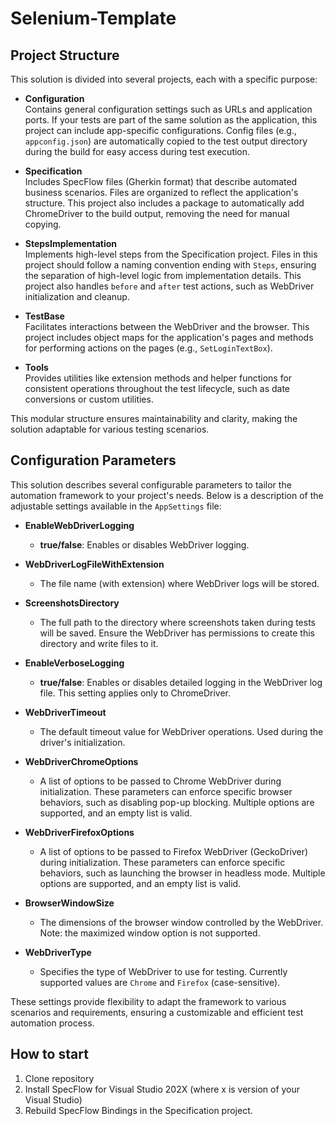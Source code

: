 # Selenium-Template

## Project Structure

This solution is divided into several projects, each with a specific purpose:

- **Configuration**  
  Contains general configuration settings such as URLs and application ports. If your tests are part of the same solution as the application, this project can include app-specific configurations. Config files (e.g., `appconfig.json`) are automatically copied to the test output directory during the build for easy access during test execution.

- **Specification**  
  Includes SpecFlow files (Gherkin format) that describe automated business scenarios. Files are organized to reflect the application's structure. This project also includes a package to automatically add ChromeDriver to the build output, removing the need for manual copying.

- **StepsImplementation**  
  Implements high-level steps from the Specification project. Files in this project should follow a naming convention ending with `Steps`, ensuring the separation of high-level logic from implementation details. This project also handles `before` and `after` test actions, such as WebDriver initialization and cleanup.

- **TestBase**  
  Facilitates interactions between the WebDriver and the browser. This project includes object maps for the application's pages and methods for performing actions on the pages (e.g., `SetLoginTextBox`).

- **Tools**  
  Provides utilities like extension methods and helper functions for consistent operations throughout the test lifecycle, such as date conversions or custom utilities.

This modular structure ensures maintainability and clarity, making the solution adaptable for various testing scenarios.


## Configuration Parameters

This solution describes several configurable parameters to tailor the automation framework to your project's needs. Below is a description of the adjustable settings available in the `AppSettings` file:

- **EnableWebDriverLogging**  
  - **true/false**: Enables or disables WebDriver logging.

- **WebDriverLogFileWithExtension**  
  - The file name (with extension) where WebDriver logs will be stored.

- **ScreenshotsDirectory**  
  - The full path to the directory where screenshots taken during tests will be saved. Ensure the WebDriver has permissions to create this directory and write files to it.

- **EnableVerboseLogging**  
  - **true/false**: Enables or disables detailed logging in the WebDriver log file. This setting applies only to ChromeDriver.

- **WebDriverTimeout**  
  - The default timeout value for WebDriver operations. Used during the driver's initialization.

- **WebDriverChromeOptions**  
  - A list of options to be passed to Chrome WebDriver during initialization. These parameters can enforce specific browser behaviors, such as disabling pop-up blocking. Multiple options are supported, and an empty list is valid.

- **WebDriverFirefoxOptions**  
  - A list of options to be passed to Firefox WebDriver (GeckoDriver) during initialization. These parameters can enforce specific behaviors, such as launching the browser in headless mode. Multiple options are supported, and an empty list is valid.

- **BrowserWindowSize**  
  - The dimensions of the browser window controlled by the WebDriver. Note: the maximized window option is not supported.

- **WebDriverType**  
  - Specifies the type of WebDriver to use for testing. Currently supported values are `Chrome` and `Firefox` (case-sensitive).

These settings provide flexibility to adapt the framework to various scenarios and requirements, ensuring a customizable and efficient test automation process.


## How to start
1. Clone repository
2. Install SpecFlow for Visual Studio 202X (where x is version of your Visual Studio)
3. Rebuild SpecFlow Bindings in the Specification project.